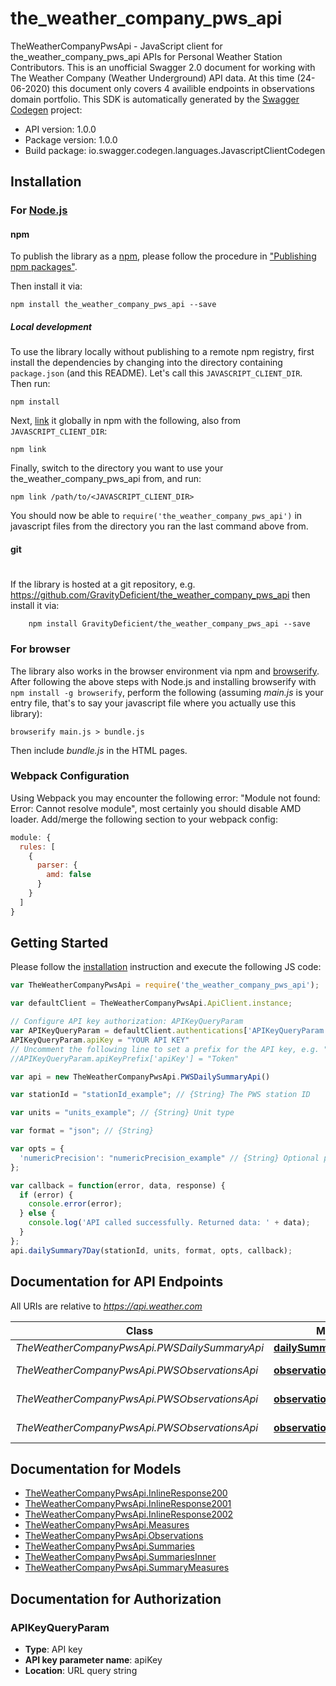 # the_weather_company_pws_api

TheWeatherCompanyPwsApi - JavaScript client for the_weather_company_pws_api
APIs for Personal Weather Station Contributors. This is an unofficial Swagger 2.0 document for working with The Weather Company (Weather Underground) API data. At this time (24-06-2020) this document only covers 4 availible endpoints in observations domain portfolio.
This SDK is automatically generated by the [Swagger Codegen](https://github.com/swagger-api/swagger-codegen) project:

- API version: 1.0.0
- Package version: 1.0.0
- Build package: io.swagger.codegen.languages.JavascriptClientCodegen

## Installation

### For [Node.js](https://nodejs.org/)

#### npm

To publish the library as a [npm](https://www.npmjs.com/),
please follow the procedure in ["Publishing npm packages"](https://docs.npmjs.com/getting-started/publishing-npm-packages).

Then install it via:

```shell
npm install the_weather_company_pws_api --save
```

##### Local development

To use the library locally without publishing to a remote npm registry, first install the dependencies by changing 
into the directory containing `package.json` (and this README). Let's call this `JAVASCRIPT_CLIENT_DIR`. Then run:

```shell
npm install
```

Next, [link](https://docs.npmjs.com/cli/link) it globally in npm with the following, also from `JAVASCRIPT_CLIENT_DIR`:

```shell
npm link
```

Finally, switch to the directory you want to use your the_weather_company_pws_api from, and run:

```shell
npm link /path/to/<JAVASCRIPT_CLIENT_DIR>
```

You should now be able to `require('the_weather_company_pws_api')` in javascript files from the directory you ran the last 
command above from.

#### git
#
If the library is hosted at a git repository, e.g.
https://github.com/GravityDeficient/the_weather_company_pws_api
then install it via:

```shell
    npm install GravityDeficient/the_weather_company_pws_api --save
```

### For browser

The library also works in the browser environment via npm and [browserify](http://browserify.org/). After following
the above steps with Node.js and installing browserify with `npm install -g browserify`,
perform the following (assuming *main.js* is your entry file, that's to say your javascript file where you actually 
use this library):

```shell
browserify main.js > bundle.js
```

Then include *bundle.js* in the HTML pages.

### Webpack Configuration

Using Webpack you may encounter the following error: "Module not found: Error:
Cannot resolve module", most certainly you should disable AMD loader. Add/merge
the following section to your webpack config:

```javascript
module: {
  rules: [
    {
      parser: {
        amd: false
      }
    }
  ]
}
```

## Getting Started

Please follow the [installation](#installation) instruction and execute the following JS code:

```javascript
var TheWeatherCompanyPwsApi = require('the_weather_company_pws_api');

var defaultClient = TheWeatherCompanyPwsApi.ApiClient.instance;

// Configure API key authorization: APIKeyQueryParam
var APIKeyQueryParam = defaultClient.authentications['APIKeyQueryParam'];
APIKeyQueryParam.apiKey = "YOUR API KEY"
// Uncomment the following line to set a prefix for the API key, e.g. "Token" (defaults to null)
//APIKeyQueryParam.apiKeyPrefix['apiKey'] = "Token"

var api = new TheWeatherCompanyPwsApi.PWSDailySummaryApi()

var stationId = "stationId_example"; // {String} The PWS station ID

var units = "units_example"; // {String} Unit type

var format = "json"; // {String} 

var opts = { 
  'numericPrecision': "numericPrecision_example" // {String} Optional parameter.  Set to ‘decimal’ to ensure data is returned in decimal format when needed. Will return integers if this value is not used.
};

var callback = function(error, data, response) {
  if (error) {
    console.error(error);
  } else {
    console.log('API called successfully. Returned data: ' + data);
  }
};
api.dailySummary7Day(stationId, units, format, opts, callback);

```

## Documentation for API Endpoints

All URIs are relative to *https://api.weather.com*

Class | Method | HTTP request | Description
------------ | ------------- | ------------- | -------------
*TheWeatherCompanyPwsApi.PWSDailySummaryApi* | [**dailySummary7Day**](docs/PWSDailySummaryApi.md#dailySummary7Day) | **GET** /v2/pws/dailysummary/7day | 
*TheWeatherCompanyPwsApi.PWSObservationsApi* | [**observationsAllOneDay**](docs/PWSObservationsApi.md#observationsAllOneDay) | **GET** /v2/pws/observations/all/1day | 
*TheWeatherCompanyPwsApi.PWSObservationsApi* | [**observationsCurrent**](docs/PWSObservationsApi.md#observationsCurrent) | **GET** /v2/pws/observations/current | 
*TheWeatherCompanyPwsApi.PWSObservationsApi* | [**observationsHourly7Day**](docs/PWSObservationsApi.md#observationsHourly7Day) | **GET** /v2/pws/observations/hourly/7day | 


## Documentation for Models

 - [TheWeatherCompanyPwsApi.InlineResponse200](docs/InlineResponse200.md)
 - [TheWeatherCompanyPwsApi.InlineResponse2001](docs/InlineResponse2001.md)
 - [TheWeatherCompanyPwsApi.InlineResponse2002](docs/InlineResponse2002.md)
 - [TheWeatherCompanyPwsApi.Measures](docs/Measures.md)
 - [TheWeatherCompanyPwsApi.Observations](docs/Observations.md)
 - [TheWeatherCompanyPwsApi.Summaries](docs/Summaries.md)
 - [TheWeatherCompanyPwsApi.SummariesInner](docs/SummariesInner.md)
 - [TheWeatherCompanyPwsApi.SummaryMeasures](docs/SummaryMeasures.md)


## Documentation for Authorization


### APIKeyQueryParam

- **Type**: API key
- **API key parameter name**: apiKey
- **Location**: URL query string

